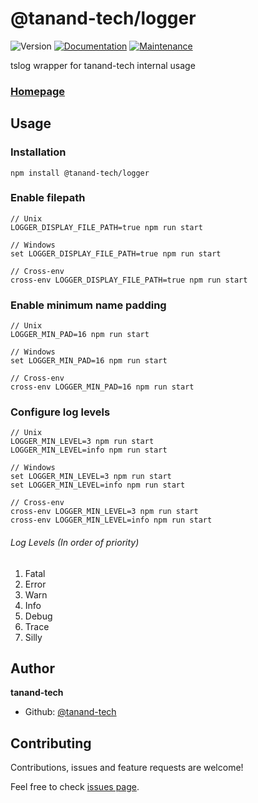 # @tanand-tech/logger 
![Version](https://img.shields.io/badge/version-2.0.5-blue.svg?cacheSeconds=2592000)
[![Documentation](https://img.shields.io/badge/documentation-yes-brightgreen.svg)](https://github.com/tanand-tech/logger#readme)
[![Maintenance](https://img.shields.io/badge/Maintained%3F-yes-green.svg)](https://github.com/tanand-tech/logger/graphs/commit-activity)

tslog wrapper for tanand-tech internal usage

### [Homepage](https://github.com/tanand-tech/logger#readme)

## Usage

### Installation

```shell
npm install @tanand-tech/logger
```

### Enable filepath

```shell
// Unix
LOGGER_DISPLAY_FILE_PATH=true npm run start

// Windows
set LOGGER_DISPLAY_FILE_PATH=true npm run start

// Cross-env
cross-env LOGGER_DISPLAY_FILE_PATH=true npm run start
```

### Enable minimum name padding

```shell
// Unix
LOGGER_MIN_PAD=16 npm run start

// Windows
set LOGGER_MIN_PAD=16 npm run start

// Cross-env
cross-env LOGGER_MIN_PAD=16 npm run start
```


### Configure log levels

```shell
// Unix
LOGGER_MIN_LEVEL=3 npm run start
LOGGER_MIN_LEVEL=info npm run start

// Windows
set LOGGER_MIN_LEVEL=3 npm run start
set LOGGER_MIN_LEVEL=info npm run start

// Cross-env
cross-env LOGGER_MIN_LEVEL=3 npm run start
cross-env LOGGER_MIN_LEVEL=info npm run start
```

###### Log Levels (In order of priority)

1. Fatal
2. Error
3. Warn
4. Info
5. Debug
6. Trace
7. Silly

## Author

**tanand-tech**

* Github: [@tanand-tech](https://github.com/tanand-tech)

## Contributing

Contributions, issues and feature requests are welcome!

Feel free to check [issues page](https://github.com/tanand-tech/logger/issues).
